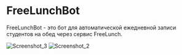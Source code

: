 # FreeLunchBot

FreeLunchBot - это бот для автоматической ежедневной записи студентов на обед через сервис FreeLunch.

![Screenshot_3](https://user-images.githubusercontent.com/65707285/152652383-5956af71-a4b2-4d17-8187-76eb5471b275.jpg)
![Screenshot_2](https://user-images.githubusercontent.com/65707285/152652381-ed1064ee-3c82-4f3d-9003-10306c18cd7e.jpg)
